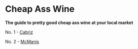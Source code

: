 # Cheap Ass Wine
**The guide to pretty good cheap ass wine at your local market**

No. 1 - [Cabriz](001-cabriz.md)

No. 2 - [McManis](002-mcmanis.md)
